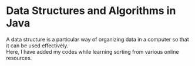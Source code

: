 # Data Structures and Algorithms in Java
A data structure is a particular way of organizing data in a computer so that it can be used effectively. <br>
Here, I have added my codes while learning sorting from various online resources.
